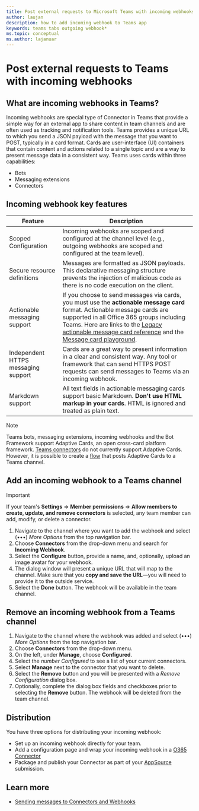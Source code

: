 ```yaml
---
title: Post external requests to Microsoft Teams with incoming webhooks
author: laujan
description: how to add incoming webhook to Teams app
keywords: teams tabs outgoing webhook*
ms.topic: conceptual
ms.author: lajanuar
---
```

# Post external requests to Teams with incoming webhooks

## What are incoming webhooks in Teams?

Incoming webhooks are special type of Connector in Teams that provide a simple way for an external app to share content in team channels and are often used as tracking and notification tools. Teams provides a unique URL to which you send a JSON payload with the message that you want to POST, typically in a card format. Cards are user-interface (UI) containers that contain content and actions related to a single topic and are a way to present message data in a consistent way. Teams uses cards within three capabilities:

* Bots
* Messaging extensions
* Connectors

## Incoming webhook key features

| Feature | Description |
| ------- | ----------- |
|Scoped Configuration|Incoming webhooks are scoped and configured at the channel level (e.g., outgoing webhooks are scoped and configured at the team level).|
|Secure resource definitions|Messages are formatted as JSON payloads. This declarative messaging structure prevents the injection of malicious code as there is no code execution on the client.|
|Actionable messaging support|If you choose to send messages via cards, you must use the **actionable message card** format. Actionable message cards are supported in all Office 365 groups including Teams. Here are links to the [Legacy actionable message card reference](/outlook/actionable-messages/message-card-reference) and the [Message card playground](https://messagecardplayground.azurewebsites.net).|
|Independent HTTPS messaging support| Cards are a great way to present information in a clear and consistent way. Any tool or framework that can send HTTPS POST requests can send messages to Teams via an incoming webhook.|
|Markdown support|All text fields in actionable messaging cards support basic Markdown. **Don't use HTML markup in your cards**. HTML is ignored and treated as plain text.|

> [!Note]
> Teams bots, messaging extensions, incoming webhooks and the Bot Framework support Adaptive Cards, an open cross-card platform framework. [Teams connectors](../../webhooks-and-connectors/how-to/connectors-creating.md) do not currently support Adaptive Cards. However, it is possible to create a [flow](https://flow.microsoft.com/blog/microsoft-flow-in-microsoft-teams/) that posts Adaptive Cards to a Teams channel.

## Add an incoming webhook to a Teams channel

> [!Important]  
> If your team's **Settings** => **Member permissions** => **Allow members to create, update, and remove connectors** is selected, any team member can add, modify, or delete a connector.

1. Navigate to the channel where you want to add the webhook and select (&#8226;&#8226;&#8226;) *More Options* from the top navigation bar.
1. Choose **Connectors** from the drop-down menu and search for **Incoming Webhook**.
1. Select the **Configure** button, provide a name, and, optionally, upload an image avatar for your webhook.
1. The dialog window will present a unique URL that will map to the channel. Make sure that you **copy and save the URL**—you will need to provide it to the outside service.
1. Select the **Done** button. The webhook will be available in the team channel.

## Remove an incoming webhook from a Teams channel

1. Navigate to the channel where the webhook was added and select (&#8226;&#8226;&#8226;) *More Options* from the top navigation bar.
1. Choose **Connectors** from the drop-down menu.
1. On the left, under **Manage**, choose **Configured**.
1. Select the *number Configured* to see a list of your current connectors.
1. Select **Manage** next to the connector that you want to delete.
1. Select the **Remove** button and you will be presented with a *Remove Configuration* dialog box.
1. Optionally, complete the dialog box fields and checkboxes prior to selecting the **Remove** button. The webhook will be deleted from the team channel.

## Distribution

You have three options for distributing your incoming webhook:

* Set up an incoming webhook directly for your team.
* Add a configuration page and wrap your incoming webhook in a [O365 Connector](~/webhooks-and-connectors/how-to/connectors-creating.md)
* Package and publish your Connector as part of your [AppSource](~/concepts/deploy-and-publish/office-store-guidance.md) submission.

## Learn more

* [Sending messages to Connectors and Webhooks](~/webhooks-and-connectors/how-to/connectors-using.md)
